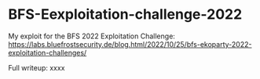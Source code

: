 # BFS-Eexploitation-challenge-2022

My exploit for the BFS 2022 Exploitation Challenge:
https://labs.bluefrostsecurity.de/blog.html/2022/10/25/bfs-ekoparty-2022-exploitation-challenges/

Full writeup:
xxxx
